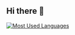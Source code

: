 ## Hi there 👋

<!--
**vishakhsurendran/vishakhsurendran** is a ✨ _special_ ✨ repository because its `README.md` (this file) appears on your GitHub profile.

- 🔭 I’m currently working on ...
- 🌱 I’m currently learning ...
- 👯 I’m looking to collaborate on ...
- 🤔 I’m looking for help with ...
- 💬 Ask me about ...
- 📫 How to reach me: ...
- 😄 Pronouns: ...
- ⚡ Fun fact: ...
-->

[![Most Used Languages](https://github-readme-stats.vercel.app/api/top-langs/?username=vishakhsurendran&layout=compact&bg_color=00000000&border_color=00000000&text_color=fff)](https://github.com/anuraghazra/github-readme-stats)
